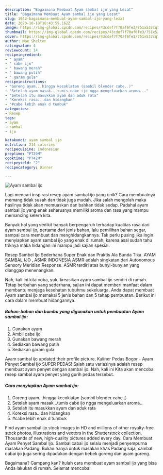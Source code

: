 ```yaml
---
description: "Bagaimana Membuat Ayam sambal ijo yang Lezat"
title: "Bagaimana Membuat Ayam sambal ijo yang Lezat"
slug: 1942-bagaimana-membuat-ayam-sambal-ijo-yang-lezat
date: 2020-10-19T10:43:59.162Z
image: https://img-global.cpcdn.com/recipes/43cdef7f70af6fe3/751x532cq70/ayam-sambal-ijo-foto-resep-utama.jpg
thumbnail: https://img-global.cpcdn.com/recipes/43cdef7f70af6fe3/751x532cq70/ayam-sambal-ijo-foto-resep-utama.jpg
cover: https://img-global.cpcdn.com/recipes/43cdef7f70af6fe3/751x532cq70/ayam-sambal-ijo-foto-resep-utama.jpg
author: Mae Shelton
ratingvalue: 4
reviewcount: 14
recipeingredient:
- " ayam"
- " cabe ijo"
- " bawang merah"
- " bawang putih"
- " garam gula"
recipeinstructions:
- "Goreng ayam...hingga kecoklatan (sambil blender cabe..)"
- "Setelah ayam masak...tumis cabe ijo ngga mengeluarkan aroma..."
- "Setelah itu masukkan ayam dan aduk rata"
- "Koreksi rasa...dan hidangkan"
- "#cabe lebih enak d tumbuk"
categories:
- Resep
tags:
- ayam
- sambal
- ijo

katakunci: ayam sambal ijo 
nutrition: 214 calories
recipecuisine: Indonesian
preptime: "PT29M"
cooktime: "PT42M"
recipeyield: "2"
recipecategory: Dinner

---
```



![Ayam sambal ijo](https://img-global.cpcdn.com/recipes/43cdef7f70af6fe3/751x532cq70/ayam-sambal-ijo-foto-resep-utama.jpg)

Lagi mencari inspirasi resep ayam sambal ijo yang unik? Cara membuatnya memang tidak susah dan tidak juga mudah. Jika salah mengolah maka hasilnya tidak akan memuaskan dan bahkan tidak sedap. Padahal ayam sambal ijo yang enak seharusnya memiliki aroma dan rasa yang mampu memancing selera kita.

Banyak hal yang sedikit banyak berpengaruh terhadap kualitas rasa dari ayam sambal ijo, pertama dari jenis bahan, lalu pemilihan bahan segar, sampai cara membuat dan menghidangkannya. Tak perlu pusing jika ingin menyiapkan ayam sambal ijo yang enak di rumah, karena asal sudah tahu triknya maka hidangan ini mampu jadi sajian spesial.

Resep Sambel Ijo Sederhana Super Enak dan Praktis Ala Bunda Tika. AYAM SAMBAL IJO , ASMR INDONESIA ASMR adalah singkatan dari Autonomous Sensory Meridian Response. ASMR terdiri atas bunyi-bunyian yang dianggap menenangkan.


Nah, kali ini kita coba, yuk, kreasikan ayam sambal ijo sendiri di rumah. Tetap berbahan yang sederhana, sajian ini dapat memberi manfaat dalam membantu menjaga kesehatan tubuhmu sekeluarga. Anda dapat membuat Ayam sambal ijo memakai 5 jenis bahan dan 5 tahap pembuatan. Berikut ini cara dalam membuat hidangannya.

<!--inarticleads1-->

##### Bahan-bahan dan bumbu yang digunakan untuk pembuatan Ayam sambal ijo:

1. Gunakan  ayam
1. Ambil  cabe ijo
1. Gunakan  bawang merah
1. Sediakan  bawang putih
1. Sediakan  garam gula


Ayam sambal ijo updated their profile picture. Kuliner Pedas Bogor - Ayam Penyet Sambal Ijo SUPER PEDAS! Salah satu variasinya adalah resep membuat ayam penyet dengan sambal ijo. Nah, kali ini Kita akan mencoba resep sambal ayam penyet yang gurih pedas tersebut. 

<!--inarticleads2-->

##### Cara menyiapkan Ayam sambal ijo:

1. Goreng ayam...hingga kecoklatan (sambil blender cabe..)
1. Setelah ayam masak...tumis cabe ijo ngga mengeluarkan aroma...
1. Setelah itu masukkan ayam dan aduk rata
1. Koreksi rasa...dan hidangkan
1. #cabe lebih enak d tumbuk


Find ayam sambal ijo stock images in HD and millions of other royalty-free stock photos, illustrations and vectors in the Shutterstock collection. Thousands of new, high-quality pictures added every day. Cara Membuat Ayam Penyet Sambal Ijo. Sambal cabai ijo selalu menjadi penyempurna masakan Padang. Bukan hanya untuk masakan khas Padang saja, sambal cabai ijo juga sering dipadukan dengan bebek goreng dan ayam goreng. 

Bagaimana? Gampang kan? Itulah cara membuat ayam sambal ijo yang bisa Anda lakukan di rumah. Selamat mencoba!
